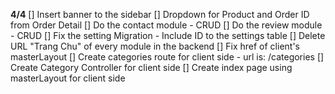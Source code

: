 **4/4**
[] Insert banner to the sidebar
[] Dropdown for Product and Order ID from Order Detail
[] Do the contact module - CRUD
[] Do the review module - CRUD
[] Fix the setting Migration - Include ID to the settings table
[] Delete URL "Trang Chu" of every module in the backend
[] Fix href of client's masterLayout
[] Create categories route for client side - url is: /categories
[] Create Category Controller for client side
[] Create index page using masterLayout for client side 